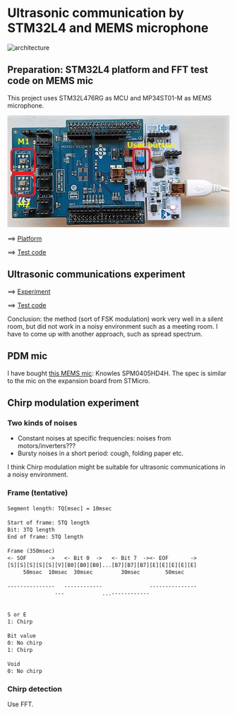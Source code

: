 # Ultrasonic communication by STM32L4 and MEMS microphone

![architecture](https://docs.google.com/drawings/d/e/2PACX-1vR1KKp2QeL_SmrnUsTl5zcwddQToPJmnSBHFnxiw78y3_3mjA7EzNl2iNcUA5aOW_jRAQapTNji-eJ7/pub?w=2268&h=567)

## Preparation: STM32L4 platform and FFT test code on MEMS mic

This project uses STM32L476RG as MCU and MP34ST01-M as MEMS microphone.

![platform](./doc/MEMSMIC_expansion_board.jpg)

==> [Platform](PLATFORM.md)

==> [Test code](./basic)

## Ultrasonic communications experiment

==> [Experiment](EXPERIMENT.md)

==> [Test code](./ultracom)

Conclusion: the method (sort of FSK modulation) work very well in a silent room, but did not work in a noisy environment such as a meeting room. I have to come up with another approach, such as spread spectrum.

## PDM mic

I have bought [this MEMS mic](http://akizukidenshi.com/catalog/g/gM-05577/): Knowles SPM0405HD4H. The spec is similar to the mic on the expansion board from STMicro.

## Chirp modulation experiment

### Two kinds of noises

- Constant noises at specific frequencies: noises from motors/inverters???
- Bursty noises in a short period: cough, folding paper etc.

I think Chirp modulation might be suitable for ultrasonic communications in a noisy environment.

### Frame (tentative)

```
Segment length: TQ[msec] = 10msec

Start of frame: 5TQ length
Bit: 3TQ length
End of frame: 5TQ length

Frame (350msec)
<- SOF       ->   <- Bit 0  ->   <- Bit 7  -><- EOF       ->
[S][S][S][S][S][V][B0][B0][B0]...[B7][B7][B7][E][E][E][E][E]
     50msec  10msec  30msec         30msec        50msec

---------------   ------------               ---------------
               ---            ...------------


S or E
1: Chirp

Bit value
0: No chirp
1: Chirp

Void
0: No chirp
```

### Chirp detection

Use FFT.
